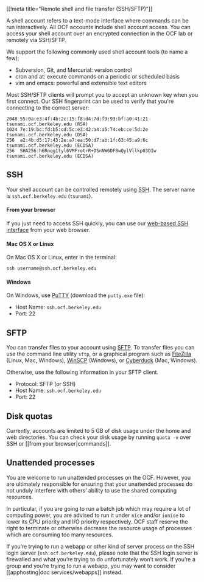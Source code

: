 [[!meta title="Remote shell and file transfer (SSH/SFTP)"]]

A shell account refers to a text-mode interface where commands can be run
interactively. All OCF accounts include shell account access. You can access
your shell account over an encrypted connection in the OCF lab or remotely via
SSH/SFTP.

We support the following commonly used shell account tools (to name a few):

*   Subversion, Git, and Mercurial: version control
*   cron and at: execute commands on a periodic or scheduled basis
*   vim and emacs: powerful and extensible text editors

Most SSH/SFTP clients will prompt you to accept an unknown key when you first
connect. Our SSH fingerprint can be used to verify that you're connecting to
the correct server:

    2048 55:0a:e3:4f:4b:2c:15:f8:d4:7d:f9:93:bf:a0:41:21 tsunami.ocf.berkeley.edu (RSA)
    1024 7e:19:bc:fd:b5:cd:5c:e3:42:a4:a5:74:eb:ce:5d:2e tsunami.ocf.berkeley.edu (DSA)
    256  a2:4b:d5:17:43:2e:a7:ea:50:d7:ab:1f:63:45:a9:6c tsunami.ocf.berkeley.edu (ECDSA)
    256  SHA256:h6Rnqg1tyl6VMFrotrR+DSnNW6DF8wQylVllkp03DIw tsunami.ocf.berkeley.edu (ECDSA)

## SSH

Your shell account can be controlled remotely using
[SSH](https://en.wikipedia.org/wiki/Secure_Shell). The server name is
`ssh.ocf.berkeley.edu` (`tsunami`).

#### From your browser

If you just need to access SSH quickly, you can use our [web-based SSH
interface](https://ssh.ocf.berkeley.edu/) from your web browser.

#### Mac OS X or Linux

On Mac OS X or Linux, enter in the terminal:

    ssh username@ssh.ocf.berkeley.edu

#### Windows

On Windows, use [PuTTY][putty] (download the `putty.exe` file):

* Host Name: `ssh.ocf.berkeley.edu`
* Port: 22

[putty]: http://www.chiark.greenend.org.uk/~sgtatham/putty/download.html

## SFTP

You can transfer files to your account using [SFTP][sftp]. To transfer files
you can use the command line utility `sftp`, or a graphical program such as
[FileZilla][filezilla] (Linux, Mac, Windows), [WinSCP][winscp] (Windows), or
[Cyberduck][cyberduck] (Mac, Windows).

[sftp]: https://en.wikipedia.org/wiki/SSH_File_Transfer_Protocol
[filezilla]: https://filezilla-project.org/
[winscp]: http://winscp.net/
[cyberduck]: https://cyberduck.io/

Otherwise, use the following information in your SFTP client.

* Protocol: SFTP (or SSH)
* Host Name: `ssh.ocf.berkeley.edu`
* Port: 22

## Disk quotas

Currently, accounts are limited to 5 GB of disk usage under the home and web
directories. You can check your disk usage by running `quota -v` over SSH or
[[from your browser|commands]].

## Unattended processes

You are welcome to run unattended processes on the OCF. However, you are
ultimately responsible for ensuring that your unattended processes do not
unduly interfere with others’ ability to use the shared computing resources.

In particular, if you are going to run a batch job which may require a lot of
computing power, you are advised to run it under `nice` and/or `ionice` to
lower its CPU priority and I/O priority respectively. OCF staff reserve the
right to terminate or otherwise decrease the resource usage of processes which
are consuming too many resources.

If you’re trying to run a webapp or other kind of server process on the SSH
login server (`ssh.ocf.berkeley.edu`), please note that the SSH login server is
firewalled and what you’re trying to do unfortunately won’t work. If you’re a
group and you’re trying to run a webapp, you may want to consider
[[apphosting|doc services/webapps]] instead.
